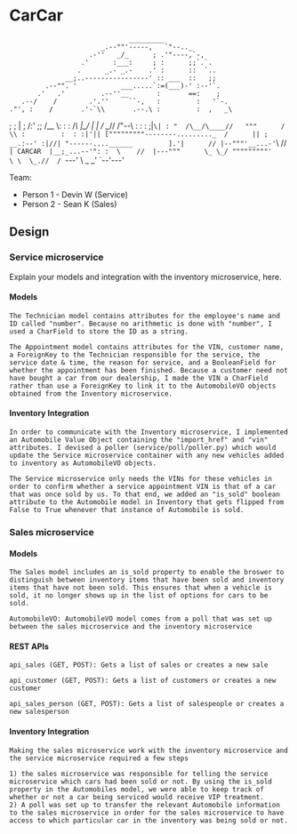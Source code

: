 # CarCar

                                  _________
                           _.--""'-----,   `"--.._
                        .-''   _/_      ; .'"----,`-,
                      .'      :___:     ; :      ;;`.`.
                     .      _.- _.-    .' :      ::  `..
                  __;..----------------' :: ___  ::   ;;
             .--"". '           ___.....`:=(___)-' :--'`.
           .'   .'         .--''__       :       ==:    ;
       .--/    /        .'.''     ``-,   :         :   '`-.
    ."', :    /       .'-`\\       .--.\ :         :  ,   _\
   ;   ; |   ;       /:'  ;;      /__  \\:         :  :  /_\\
   |\_/  |   |      / \__//      /"--\\ \:         :  : ;|`\|
   : "  /\__/\____//   """      /     \\ :         :  : :|'||
 ["""""""""--------........._  /      || ;      __.:--' :|//|
  "------....______         ].'|      // |--"""'__...-'`\ \//
    `| CARCAR  |__;_...--'": :  \    //  |---"""      \_ \_/
      """""""""'            \ \  \_.//  /
        `---'                \ \_     _'
                              `--'---'  


Team:

* Person 1 - Devin W (Service)
* Person 2 - Sean K (Sales)

## Design

### Service microservice

Explain your models and integration with the inventory
microservice, here.

#### Models

    The Technician model contains attributes for the employee's name and ID called "number". Because no arithmetic is done with "number", I used a CharField to store the ID as a string.

    The Appointment model contains attributes for the VIN, customer name, a ForeignKey to the Technician responsible for the service, the service date & time, the reason for service, and a BooleanField for whether the appointment has been finished. Because a customer need not have bought a car from our dealership, I made the VIN a CharField rather than use a ForeignKey to link it to the AutomobileVO objects obtained from the Inventory microservice.

#### Inventory Integration

    In order to communicate with the Inventory microservice, I implemented an Automobile Value Object containing the "import_href" and "vin" attributes. I devised a poller (service/poll/poller.py) which would update the Service microservice container with any new vehicles added to inventory as AutomobileVO objects.
    
    The Service microservice only needs the VINs for these vehicles in order to confirm whether a service appointment VIN is that of a car that was once sold by us. To that end, we added an "is_sold" boolean attribute to the Automobile model in Inventory that gets flipped from False to True whenever that instance of Automobile is sold.

### Sales microservice

#### Models

    The Sales model includes an is_sold property to enable the broswer to distinguish between inventory items that have been sold and inventory items that have not been sold. This ensures that when a vehicle is sold, it no longer shows up in the list of options for cars to be sold.

    AutomobileVO: AutomobileVO model comes from a poll that was set up between the sales microservice and the inventory microservice

#### REST APIs

    api_sales (GET, POST): Gets a list of sales or creates a new sale

    api_customer (GET, POST): Gets a list of customers or creates a new customer

    api_sales_person (GET, POST): Gets a list of salespeople or creates a new salesperson

#### Inventory Integration

    Making the sales microservice work with the inventory microservice and the service microservice required a few steps

    1) the sales microservice was responsible for telling the service microservice which cars had been sold or not. By using the is_sold property in the Automobiles model, we were able to keep track of whether or not a car being serviced would receive VIP treatment.
    2) A poll was set up to transfer the relevant Automobile information to the sales microservice in order for the sales microservice to have access to which particular car in the inventory was being sold or not.
